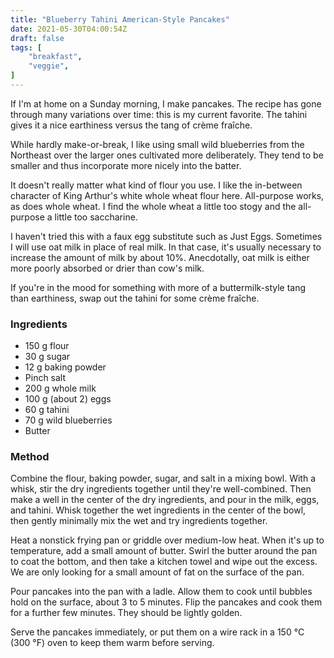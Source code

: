 ```yaml
---
title: "Blueberry Tahini American-Style Pancakes"
date: 2021-05-30T04:00:54Z
draft: false
tags: [
    "breakfast",
    "veggie",
]
---
```


If I'm at home on a Sunday morning, I make pancakes. The recipe has gone through many variations over time: this is my current favorite. The tahini gives it a nice earthiness versus the tang of crème fraîche.

While hardly make-or-break, I like using small wild blueberries from the Northeast over the larger ones cultivated more deliberately. They tend to be smaller and thus incorporate more nicely into the batter.

It doesn't really matter what kind of flour you use. I like the in-between character of King Arthur's white whole wheat flour here. All-purpose works, as does whole wheat. I find the whole wheat a little too stogy and the all-purpose a little too saccharine.

I haven't tried this with a faux egg substitute such as Just Eggs. Sometimes I will use oat milk in place of real milk. In that case, it's usually necessary to increase the amount of milk by about 10%. Anecdotally, oat milk is either more poorly absorbed or drier than cow's milk.

If you're in the mood for something with more of a buttermilk-style tang than earthiness, swap out the tahini for some crème fraîche.

### Ingredients

* 150 g flour
* 30 g sugar
* 12 g baking powder
* Pinch salt
* 200 g whole milk
* 100 g (about 2) eggs
* 60 g tahini
* 70 g wild blueberries
* Butter

### Method

Combine the flour, baking powder, sugar, and salt in a mixing bowl. With a whisk, stir the dry ingredients together until they're well-combined. Then make a well in the center of the dry ingredients, and pour in the milk, eggs, and tahini. Whisk together the wet ingredients in the center of the bowl, then gently minimally mix the wet and try ingredients together.

Heat a nonstick frying pan or griddle over medium-low heat. When it's up to temperature, add a small amount of butter. Swirl the butter around the pan to coat the bottom, and then take a kitchen towel and wipe out the excess. We are only looking for a small amount of fat on the surface of the pan.

Pour pancakes into the pan with a ladle. Allow them to cook until bubbles hold on the surface, about 3 to 5 minutes. Flip the pancakes and cook them for a further few minutes. They should be lightly golden.

Serve the pancakes immediately, or put them on a wire rack in a 150 °C (300 °F) oven to keep them warm before serving.


